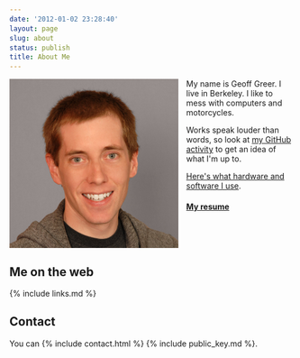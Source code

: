 ```yaml
---
date: '2012-01-02 23:28:40'
layout: page
slug: about
status: publish
title: About Me
---
```


<a href="/me-2017.jpg"><img alt="Me" src="/me-2017.jpg" style="float:left; padding-right: 1em; height: 300px; width: 300px;"></a>

My name is Geoff Greer. I live in Berkeley. I like to mess with computers and motorcycles.

Works speak louder than words, so look at [my GitHub activity](https://github.com/ggreer) to get an idea of what I'm up to.

[Here's what hardware and software I use](/dev/).

<!-- If you'd like to take advantage of my expertise, I'm often available for [contract work](/hire/). -->

<h4><a href="/resume/" rel="me">My resume</a></h4>

<br style="clear: both;" />


## Me on the web

{% include links.md %}


## Contact

You can {% include contact.html %} {% include public_key.md %}.
